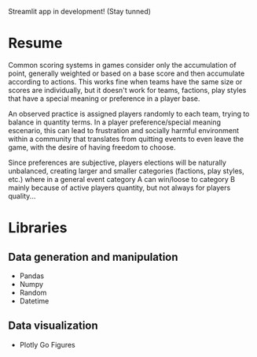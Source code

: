Streamlit app in development! (Stay tunned)

# Resume

Common scoring systems in games consider only the accumulation of point, generally weighted or based on a base score and then accumulate according to actions. This works fine when teams have the same size or scores are individually, but it doesn't work for teams, factions, play styles that have a special meaning or preference in a player base.

An observed practice is assigned players randomly to each team, trying to balance in quantity terms. In a player preference/special meaning escenario, this can lead to frustration and socially harmful environment within a community that translates from quitting events to even leave the game, with the desire of having freedom to choose.

Since preferences are subjective, players elections will be naturally unbalanced, creating larger and smaller categories (factions, play styles, etc.) where in a general event category A can win/loose to category B mainly because of active players quantity, but not always for players quality...

# Libraries

## Data generation and manipulation
- Pandas
- Numpy
- Random
- Datetime

## Data visualization
- Plotly Go Figures
